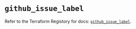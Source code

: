# `github_issue_label`

Refer to the Terraform Registory for docs: [`github_issue_label`](https://registry.terraform.io/providers/integrations/github/5.32.0/docs/resources/issue_label).
